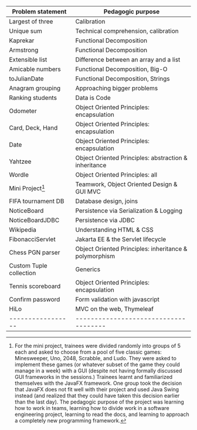 |Problem statement|Pedagogic purpose                    |
|-----------------|-------------------------------------|
|Largest of three | Calibration                         |
|Unique sum       | Technical comprehension, calibration|
|Kaprekar         | Functional Decomposition            |
|Armstrong        | Functional Decomposition            |
|Extensible list  | Difference between an array and a list|
|Amicable numbers | Functional Decomposition, Big-O     |
|toJulianDate     | Functional Decomposition, Strings   |
|Anagram grouping | Approaching bigger problems         |
|Ranking students | Data is Code                        |
|Odometer         | Object Oriented Principles: encapsulation|
|Card, Deck, Hand | Object Oriented Principles: encapsulation|
|Date             | Object Oriented Principles: encapsulation|
|Yahtzee          | Object Oriented Principles: abstraction & inheritance  |
|Wordle           | Object Oriented Principles: all     |
|Mini Project[^1] | Teamwork, Object Oriented Design & GUI MVC|
|FIFA tournament DB| Database design, joins             |
|NoticeBoard      | Persistence via Serialization & Logging|
|NoticeBoardJDBC  | Persistence via JDBC                |
|Wikipedia        | Understanding HTML & CSS            |
|FibonacciServlet | Jakarta EE & the Servlet lifecycle  |
|Chess PGN parser | Object Oriented Principles: inheritance & polymorphism|
|Custom Tuple collection|Generics                       |
|Tennis scoreboard| Object Oriented Principles: encapsulation|
|Confirm password | Form validation with javascript     |
|HiLo             | MVC on the web, Thymeleaf           |
|-----------------|-------------------------------------|

[^1]: For the mini project, trainees were divided randomly into groups of 5 each and asked to choose from a pool of five classic games: Minesweeper, Uno, 2048, Scrabble, and Ludo. They were asked to implement these games (or whatever subset of the game they could manage in a week) with a GUI (despite not having formally discussed GUI frameworks in the sessions.) Trainees learnt and familiarized themselves with the JavaFX framework. One group took the decision that JavaFX does not fit well with their project and used Java Swing instead (and realized that they could have taken this decision earlier than the last day). The pedagogic purpose of the project was learning how to work in teams, learning how to divide work in a software engineering project, learning to read the docs, and learning to approach a completely new programming framework.


